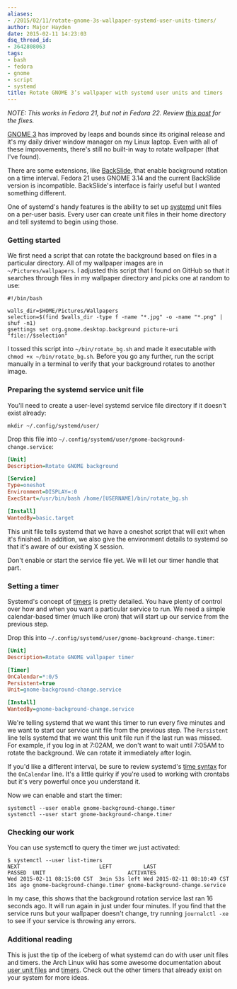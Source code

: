 ```yaml
---
aliases:
- /2015/02/11/rotate-gnome-3s-wallpaper-systemd-user-units-timers/
author: Major Hayden
date: 2015-02-11 14:23:03
dsq_thread_id:
- 3642808063
tags:
- bash
- fedora
- gnome
- script
- systemd
title: Rotate GNOME 3’s wallpaper with systemd user units and timers
---
```


_NOTE: This works in Fedora 21, but not in Fedora 22. Review [this post][1] for the fixes._

[GNOME 3][2] has improved by leaps and bounds since its original release and it's my daily driver window manager on my Linux laptop. Even with all of these improvements, there's still no built-in way to rotate wallpaper (that I've found).

There are some extensions, like [BackSlide][3], that enable background rotation on a time interval. Fedora 21 uses GNOME 3.14 and the current BackSlide version is incompatible. BackSlide's interface is fairly useful but I wanted something different.

One of systemd's handy features is the ability to set up [systemd][4] unit files on a per-user basis. Every user can create unit files in their home directory and tell systemd to begin using those.

### Getting started

We first need a script that can rotate the background based on files in a particular directory. All of my wallpaper images are in `~/Pictures/wallpapers`. I adjusted this script that I found on GitHub so that it searches through files in my wallpaper directory and picks one at random to use:

```shell
#!/bin/bash

walls_dir=$HOME/Pictures/Wallpapers
selection=$(find $walls_dir -type f -name "*.jpg" -o -name "*.png" | shuf -n1)
gsettings set org.gnome.desktop.background picture-uri "file://$selection"
```

I tossed this script into `~/bin/rotate_bg.sh` and made it executable with `chmod +x ~/bin/rotate_bg.sh`. Before you go any further, run the script manually in a terminal to verify that your background rotates to another image.

### Preparing the systemd service unit file

You'll need to create a user-level systemd service file directory if it doesn't exist already:

```
mkdir ~/.config/systemd/user/
```

Drop this file into `~/.config/systemd/user/gnome-background-change.service`:

```ini
[Unit]
Description=Rotate GNOME background

[Service]
Type=oneshot
Environment=DISPLAY=:0
ExecStart=/usr/bin/bash /home/[USERNAME]/bin/rotate_bg.sh

[Install]
WantedBy=basic.target
```

This unit file tells systemd that we have a oneshot script that will exit when it's finished. In addition, we also give the environment details to systemd so that it's aware of our existing X session.

Don't enable or start the service file yet. We will let our timer handle that part.

### Setting a timer

Systemd's concept of [timers][5] is pretty detailed. You have plenty of control over how and when you want a particular service to run. We need a simple calendar-based timer (much like cron) that will start up our service from the previous step.

Drop this into `~/.config/systemd/user/gnome-background-change.timer`:

```ini
[Unit]
Description=Rotate GNOME wallpaper timer

[Timer]
OnCalendar=*:0/5
Persistent=true
Unit=gnome-background-change.service

[Install]
WantedBy=gnome-background-change.service
```

We're telling systemd that we want this timer to run every five minutes and we want to start our service unit file from the previous step. The `Persistent` line tells systemd that we want this unit file run if the last run was missed. For example, if you log in at 7:02AM, we don't want to wait until 7:05AM to rotate the background. We can rotate it immediately after login.

If you'd like a different interval, be sure to review systemd's [time syntax][6] for the `OnCalendar` line. It's a little quirky if you're used to working with crontabs but it's very powerful once you understand it.

Now we can enable and start the timer:

```
systemctl --user enable gnome-background-change.timer
systemctl --user start gnome-background-change.timer
```

### Checking our work

You can use systemctl to query the timer we just activated:

```
$ systemctl --user list-timers
NEXT                         LEFT          LAST                         PASSED  UNIT                          ACTIVATES
Wed 2015-02-11 08:15:00 CST  3min 53s left Wed 2015-02-11 08:10:49 CST  16s ago gnome-background-change.timer gnome-background-change.service
```

In my case, this shows that the background rotation service last ran 16 seconds ago. It will run again in just under four minutes. If you find that the service runs but your wallpaper doesn't change, try running `journalctl -xe` to see if your service is throwing any errors.

### Additional reading

This is just the tip of the iceberg of what systemd can do with user unit files and timers. the Arch Linux wiki has some awesome documentation about [user unit files][7] and [timers][8]. Check out the other timers that already exist on your system for more ideas.

 [1]: /2015/06/23/fedora-22-and-rotating-gnome-wallpaper-with-systemd-timers/
 [2]: http://www.gnome.org/gnome-3/
 [3]: https://extensions.gnome.org/extension/543/backslide/
 [4]: http://www.freedesktop.org/wiki/Software/systemd/
 [5]: http://www.freedesktop.org/software/systemd/man/systemd.timer.html
 [6]: http://www.freedesktop.org/software/systemd/man/systemd.time.html
 [7]: https://wiki.archlinux.org/index.php/Systemd/User
 [8]: https://wiki.archlinux.org/index.php/Systemd/Timers
